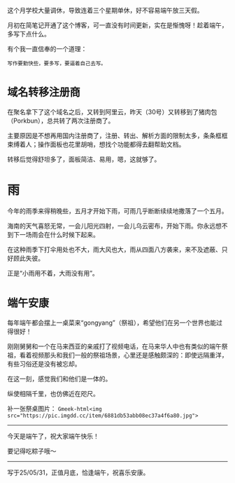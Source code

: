 这个月学校大量调休，导致连着三个星期单休，好不容易端午放三天假。

月初在简笔记开通了这个博客，可一直没有时间更新，实在是惭愧呀！趁着端午，多写下点什么。

有个我一直信奉的一个道理：

```
写作要勤快些，要多写，要逼着自己去写。
```

# `域名转移注册商`
在聚名拿下了这个域名之后，又转到阿里云，昨天（30号）又转移到了猪肉包（Porkbun），总共转了两次注册商了。

主要原因是不想再用国内注册商了，注册、转出、解析方面的限制太多，条条框框束缚着人；操作面板也花里胡哨，想找个功能都得去翻帮助文档。

转移后觉得舒坦多了，面板简洁、易用，嗯，这就够了。

# 雨
今年的雨季来得稍晚些，五月才开始下雨，可雨几乎断断续续地撒落了一个五月。

海南的天气喜怒无常，一会儿阳光四射，一会儿乌云密布，开始下雨。你永远想不到下一场雨会在什么时候下起来。

在这种雨季下打伞用处也不大，雨大风也大，雨从四面八方袭来，来不及遮蔽、只好顾此失彼。

正是“小雨用不着，大雨没有用”。

# `端午安康`
每年端午都会摆上一桌菜来“gongyang”（祭祖），希望他们在另一个世界也能过得很好！

刚刚舅舅和一个在马来西亚的亲戚打了视频电话，在马来华人中也有类似的端午祭祖，看着视频那头和我们一般的祭祖场景，心里还是感触颇深的：即使远隔重洋，有些习俗还是没有被忘却。

在这一刻，感觉我们和他们是一体的。

纵使相隔千里，也仿佛近在咫尺。

补一张祭桌图片：
`Gmeek-html<img src="https://pic.imgdd.cc/item/6881db53abb08ec37a4f6a80.jpg">`


***
今天是端午了，祝大家端午快乐！

要记得吃粽子哦～
***
写于25/05/31，正值月底，恰逢端午，祝喜乐安康。